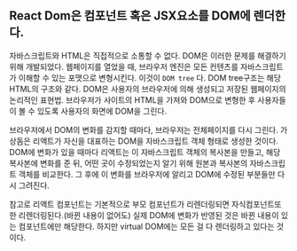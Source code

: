 ## React Dom은 컴포넌트 혹은 JSX요소를 DOM에 렌더한다.

자바스크립트와 HTML은 직접적으로 소통할 수 없다. DOM은 이러한 문제를 해결하기
위해 개발되었다. 웹페이지를 열었을 때, 브라우저 엔진은 모든 컨텐츠를
자바스크립트가 이해할 수 있는 포맷으로 변형시킨다. 이것이 `DOM tree` 다. DOM
tree구조는 해당 HTML의 구조와 같다. DOM은 사용자의 브라우저에 의해 생성되고
저장된 웹페이지의 논리적인 표현법. 브라우저가 사이트의 HTML을 가져와 DOM으로
변형한 후 사용자들이 볼 수 있도록 사용자의 화면에 DOM을 그린다.

브라우저에서 DOM의 변화를 감지할 때마다, 브라우저는 전체페이지를 다시 그린다.
가상돔은 리액트가 자신을 대표하는 DOM을 자바스크립트 객체 형태로 생성한
것이다. DOM에 변화가 있을 때마다 리액트는 이 자바스크립트 객체의 복사본을
만들고, 해당 복사본에 변화를 준 뒤, 어떤 곳이 수정되었는지 알기 위해 원본과
복사본의 자바스크립트 객체를 비교한다. 그 후에 이 변화를 브라우저에 알리고
DOM에 수정된 부분들만 다시 그려진다.

참고로 리액트 컴포넌트는 기본적으로 부모 컴포넌트가 리렌더링되면
자식컴포넌트또한 리렌더링된다.(바뀐 내용이 없어도) 실제 DOM에 변화가 반영된
것은 바뀐 내용이 있는 컴포넌트에만 해당한다. 하지만 virtual DOM에는 모든 걸
다 렌더링하고 있다는 것이다.
